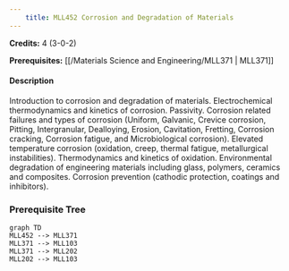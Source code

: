 ```yaml
---
    title: MLL452 Corrosion and Degradation of Materials
---
```

**Credits:** 4 (3-0-2)



**Prerequisites:** [[/Materials Science and Engineering/MLL371 | MLL371]]

#### Description 
Introduction to corrosion and degradation of materials. Electrochemical thermodynamics and kinetics of corrosion. Passivity. Corrosion related failures and types of corrosion (Uniform, Galvanic, Crevice corrosion, Pitting, Intergranular, Dealloying, Erosion, Cavitation, Fretting, Corrosion cracking, Corrosion fatigue, and Microbiological corrosion). Elevated temperature corrosion (oxidation, creep, thermal fatigue, metallurgical instabilities). Thermodynamics and kinetics of oxidation. Environmental degradation of engineering materials including glass, polymers, ceramics and composites. Corrosion prevention (cathodic protection, coatings and inhibitors).

### Prerequisite Tree

```mermaid
graph TD
MLL452 --> MLL371
MLL371 --> MLL103
MLL371 --> MLL202
MLL202 --> MLL103
```